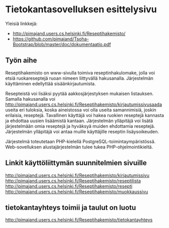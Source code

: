 # Tietokantasovelluksen esittelysivu

Yleisiä linkkejä:

* http://pimajand.users.cs.helsinki.fi/Reseptihakemisto/
* https://github.com/pimajand/Tsoha-Bootstrap/blob/master/doc/dokumentaatio.pdf

## Työn aihe

Reseptihakemisto on www-sivulla toimiva reseptinhakulomake, jolla voi etsiä ruokareseptejä ruoan nimeen liittyvällä hakusanalla. Järjestelmän käyttäminen edellyttää sisäänkirjautumista. 

Resepteistä voi lisäksi pyytää aakkosjärjestyksen mukaisen listauksen. Samalla hakusanalla voi http://pimajand.users.cs.helsinki.fi/Reseptihakemisto/kirjautumissivusaada useita eri tuloksia, koska aineistossa voi olla useita samannimisiä, joskin erilaisia, reseptejä. Tavallinen käyttäjä voi hakea ruokien reseptejä kannasta ja ehdottaa uusien lisäämistä kantaan. Järjestelmän ylläpitäjä voi lisätä järjestelmään omia reseptejä ja hyväksyä muiden ehdottamia reseptejä. Järjestelmän ylläpitäjä voi antaa muille käyttäjille reseptin lisäysoikeuden. 

Järjestelmä toteutetaan PHP-kielellä PostgreSQL-toimintaympäristössä. Web-sovelluksen alustajärjestelmän tulee tukea PHP-ohjelmointikieltä.

## Linkit käyttöliittymän suunnitelmien sivuille

http://pimajand.users.cs.helsinki.fi/Reseptihakemisto/kirjautumissivu
http://pimajand.users.cs.helsinki.fi/Reseptihakemisto/reseptilista
http://pimajand.users.cs.helsinki.fi/Reseptihakemisto/resepti
http://pimajand.users.cs.helsinki.fi/Reseptihakemisto/muokkaussivu

## tietokantayhteys toimii ja taulut on luotu

http://pimajand.users.cs.helsinki.fi/Reseptihakemisto/tietokantayhteys
